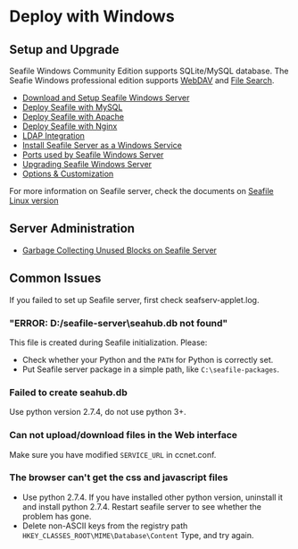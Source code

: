 # Deploy with Windows

## Setup and Upgrade

Seafile Windows Community Edition supports SQLite/MySQL database. The Seafie Windows professional edition supports [WebDAV](../deploy_win_pro/seafile_webdav_server.md) and [File Search](../deploy_pro/details_about_file_search.md).

- [Download and Setup Seafile Windows Server](download_and_setup_seafile_windows_server.md)
- [Deploy Seafile with MySQL](deploy_with_mysql.md)
- [Deploy Seafile with Apache](deploy_with_apache.md)
- [Deploy Seafile with Nginx](deploy_with_nginx.md)
- [LDAP Integration](../deploy/using_ldap.md)
- [Install Seafile Server as a Windows Service](install_seafile_server_as_a_windows_service.md)
- [Ports used by Seafile Windows Server](ports_used_by_seafile_windows_server.md)
- [Upgrading Seafile Windows Server](upgrading_seafile_windows_server.md)
- [Options & Customization](../config/README.md)

For more information on Seafile server, check the documents on [Seafile Linux version](../deploy/README.md)

## Server Administration

- [Garbage Collecting Unused Blocks on Seafile Server](../maintain/seafile_gc.md)

## Common Issues

If you failed to set up Seafile server, first check seafserv-applet.log.
### "ERROR: D:/seafile-server\seahub.db not found"

This file is created during Seafile initialization. Please:

- Check whether your Python and the ``PATH`` for Python is correctly set.
- Put Seafile server package in a simple path, like ``C:\seafile-packages``.

### Failed to create seahub.db

Use python version 2.7.4, do not use python 3+.
### Can not upload/download files in the Web interface

Make sure you have modified ``SERVICE_URL`` in ccnet.conf.

### The browser can't get the css and javascript files

- Use python 2.7.4. If you have installed other python version, uninstall it and install python 2.7.4. Restart seafile server to see whether the problem has gone.
- Delete non-ASCII keys from the registry path ``HKEY_CLASSES_ROOT\MIME\Database\Content`` Type, and try again.



